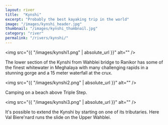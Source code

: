 ```yaml
---
layout: river
title:  "Kynshi"
excerpt: "Probably the best kayaking trip in the world"
image: "/images/kynshi_header.jpg"
thumbnail: "/images/kynshi_thumbnail.jpg"
category: "river"
permalink: "/rivers/kynshi/"
---
```


<span class="image fit"><img src="{{ "/images/kynshi1.png" | absolute_url }}" alt="" /></span>

The lower section of the Kynshi from Wahblei bridge to Ranikor has some of the finest whitewater in Meghalaya with many challenging rapids in a stunning gorge and a 15 meter waterfall at the crux.


<span class="image fit"><img src="{{ "/images/kynshi2.png" | absolute_url }}" alt="" /></span>

Camping on a beach above Triple Step.

<span class="image fit"><img src="{{ "/images/kynshi3.png" | absolute_url }}" alt="" /></span>

It's possible to extend the Kynshi by starting on one of its tributaries. Here Val Biere'nard runs the slide on the Upper Wahblei.

